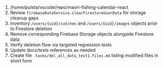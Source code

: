 1. /home/pulsta/vscode/repo/maori-fishing-calendar-react
2. Review `firebaseDataService.clearFirestoreUserData` for storage cleanup gaps
3. Inventory `/users/{uid}/catches` and `/users/{uid}/images` objects prior to Firestore deletion
4. Remove corresponding Firebase Storage objects alongside Firestore data
5. Verify deletion flow via targeted regression tests
6. Update docs/tests references as needed
7. Create file `.tasks/del_all_data_test1.files.md` listing modified files in short form
